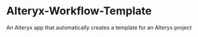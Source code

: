 # Alteryx-Workflow-Template
 An Alteryx app that automatically creates a template for an Alteryx project
